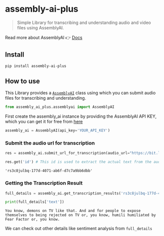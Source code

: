 assembly-ai-plus
================

<!-- WARNING: THIS FILE WAS AUTOGENERATED! DO NOT EDIT! -->

> Simple Library for transcribing and understanding audio and video
> files using AssemblyAI.

Read more about AssemblyAI 👉 [Docs](https://www.assemblyai.com/docs)

## Install

``` sh
pip install assembly-ai-plus
```

## How to use

This Library provides a
[`AssemblyAI`](https://afizs.github.io/assembly-ai-plus/assemblyai.html#assemblyai)
class using which you can submit audio files for transcribing and
understanding.

``` python
from assembly_ai_plus.assemblyai import AssemblyAI
```

First create the assembly_ai instance by providing the AssemblyAI API
KEY, which you can get it for free from
[here](https://app.assemblyai.com/)

``` python
assembly_ai = AssemblyAI(api_key='YOUR_API_KEY')
```

### Submit the audio url for transcription

``` python
res = assembly_ai.submit_url_for_transcription(audio_url="https://bit.ly/3yxKEIY")
```

``` python
res.get('id') # This id is used to extract the actual text from the audio files.
```

    'rs3c8julbq-177d-4071-ab6f-d7c7a9bb6dbb'

### Getting the Transcription Result

``` python
full_details = assembly_ai.get_transcription_results('rs3c8julbq-177d-4071-ab6f-d7c7a9bb6dbb')
```

``` python
print(full_details['text'])
```

    You know, demons on TV like that. And and for people to expose themselves to being rejected on TV or, you know, humili humiliated by Fear Factor or, you know.

We can check out other details like sentiment analysis from
`full_details`
